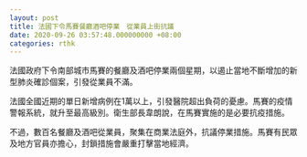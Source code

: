 ```yaml
---
layout: post
title: 法國下令馬賽餐廳酒吧停業　從業員上街抗議
date: 2020-09-26 03:57:48.000000000 +08:00
categories: rthk
---
```


法國政府下令南部城市馬賽的餐廳及酒吧停業兩個星期，以遏止當地不斷增加的新型肺炎確診個案，引發從業員不滿。

法國全國近期的單日新增病例在1萬以上，引發醫院超出負荷的憂慮。馬賽的疫情警報系統，就升至最高級別。衛生部長韋朗說，在馬賽實施的是必要抗疫措施。

不過，數百名餐廳及酒吧從業員，聚集在商業法庭外，抗議停業措施。馬賽有民眾及地方官員亦擔心，封鎖措施會嚴重打擊當地經濟。
